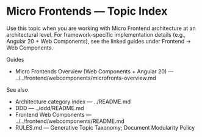 # Micro Frontends — Topic Index

Use this topic when you are working with Micro Frontend architecture at an architectural level. For framework-specific implementation details (e.g., Angular 20 + Web Components), see the linked guides under Frontend → Web Components.

Guides
- Micro Frontends Overview (Web Components + Angular 20) — ../../frontend/webcomponents/microfronts-overview.md

See also
- Architecture category index — ../README.md
- DDD — ../ddd/README.md
- Frontend Web Components — ../../frontend/webcomponents/README.md
- RULES.md — Generative Topic Taxonomy; Document Modularity Policy
